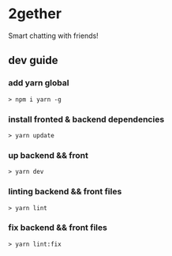 # 2gether

Smart chatting with friends!

## dev guide

### add yarn global

```shell
> npm i yarn -g
```

### install fronted & backend dependencies

```shell
> yarn update
```

### up backend && front

```shell
> yarn dev
```

### linting backend && front files

```shell
> yarn lint
```

### fix backend && front files

```shell
> yarn lint:fix
```
